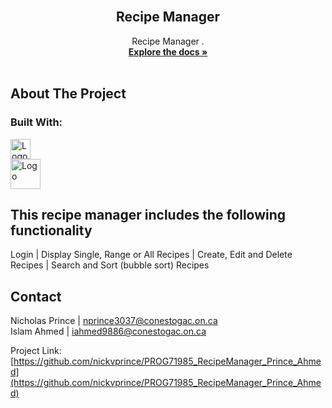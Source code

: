 <div id="top"></div>

<div align="center">
  
</div>

<!-- PROJECT LOGO -->
<br />


<h2 align="center">Recipe Manager</h2>

  <p align="center">
    Recipe Manager . 
    <br />
    <a href="https://github.com/Babywise/PROG71985_RecipeManager_Prince_Ahmed"><strong>Explore the docs »</strong></a>
    <br />
    <br />
  </p>
</div>

<!-- ABOUT THE PROJECT -->
## About The Project

### Built With:

<a href="https://visualstudio.microsoft.com/">
    <img src="https://upload.wikimedia.org/wikipedia/commons/thumb/5/59/Visual_Studio_Icon_2019.svg/1200px-Visual_Studio_Icon_2019.svg.png" alt="Logo" width="32" height="32">
</a>
<br />
<a href="https://en.cppreference.com/w/c/language">
    <img src="https://www.britefish.net/wp-content/uploads/2019/07/logo-c-1.png" alt="Logo" width="48" height="48">
</a>
</br>
<h2>This recipe manager includes the following functionality</h2>
<p>Login | Display Single, Range or All Recipes | Create, Edit and Delete Recipes | Search and Sort (bubble sort) Recipes</p>


<!-- CONTACT -->
## Contact

Nicholas Prince | nprince3037@conestogac.on.ca
<br />
Islam Ahmed | iahmed9886@conestogac.on.ca
<br />

Project Link: [https://github.com/nickvprince/PROG71985_RecipeManager_Prince_Ahmed](https://github.com/nickvprince/PROG71985_RecipeManager_Prince_Ahmed)
